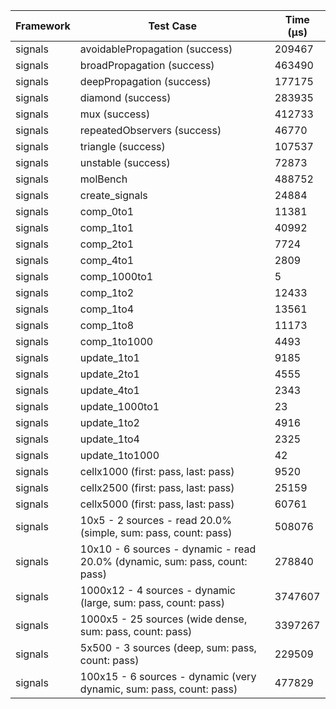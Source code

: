 | Framework | Test Case | Time (μs) |
| --- | --- | --- |
| signals | avoidablePropagation (success) | 209467 |
| signals | broadPropagation (success) | 463490 |
| signals | deepPropagation (success) | 177175 |
| signals | diamond (success) | 283935 |
| signals | mux (success) | 412733 |
| signals | repeatedObservers (success) | 46770 |
| signals | triangle (success) | 107537 |
| signals | unstable (success) | 72873 |
| signals | molBench | 488752 |
| signals | create_signals | 24884 |
| signals | comp_0to1 | 11381 |
| signals | comp_1to1 | 40992 |
| signals | comp_2to1 | 7724 |
| signals | comp_4to1 | 2809 |
| signals | comp_1000to1 | 5 |
| signals | comp_1to2 | 12433 |
| signals | comp_1to4 | 13561 |
| signals | comp_1to8 | 11173 |
| signals | comp_1to1000 | 4493 |
| signals | update_1to1 | 9185 |
| signals | update_2to1 | 4555 |
| signals | update_4to1 | 2343 |
| signals | update_1000to1 | 23 |
| signals | update_1to2 | 4916 |
| signals | update_1to4 | 2325 |
| signals | update_1to1000 | 42 |
| signals | cellx1000 (first: pass, last: pass) | 9520 |
| signals | cellx2500 (first: pass, last: pass) | 25159 |
| signals | cellx5000 (first: pass, last: pass) | 60761 |
| signals | 10x5 - 2 sources - read 20.0% (simple, sum: pass, count: pass) | 508076 |
| signals | 10x10 - 6 sources - dynamic - read 20.0% (dynamic, sum: pass, count: pass) | 278840 |
| signals | 1000x12 - 4 sources - dynamic (large, sum: pass, count: pass) | 3747607 |
| signals | 1000x5 - 25 sources (wide dense, sum: pass, count: pass) | 3397267 |
| signals | 5x500 - 3 sources (deep, sum: pass, count: pass) | 229509 |
| signals | 100x15 - 6 sources - dynamic (very dynamic, sum: pass, count: pass) | 477829 |
